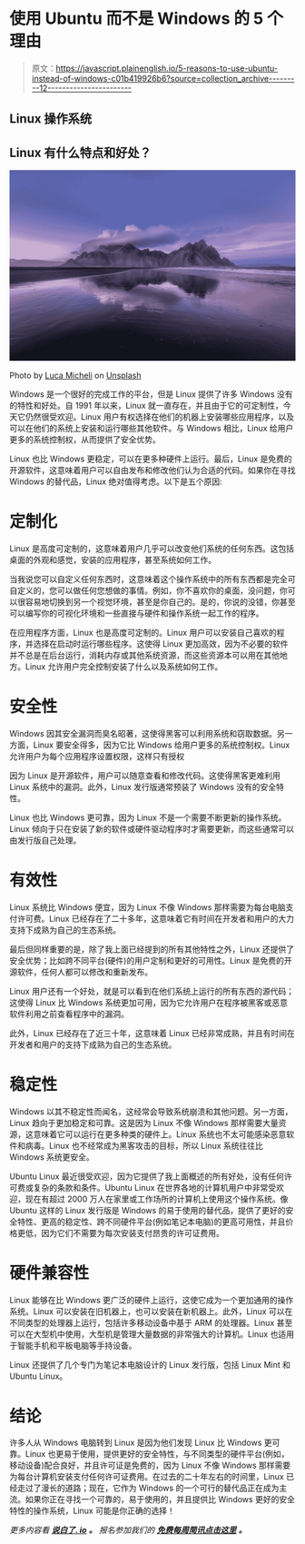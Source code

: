 # 使用 Ubuntu 而不是 Windows 的 5 个理由

> 原文：<https://javascript.plainenglish.io/5-reasons-to-use-ubuntu-instead-of-windows-c01b419926b6?source=collection_archive---------12----------------------->

## Linux 操作系统

## Linux 有什么特点和好处？

![](img/f1b586f2894c33b89015777b7033b3cf.png)

Photo by [Luca Micheli](https://unsplash.com/@lucamicheli?utm_source=unsplash&utm_medium=referral&utm_content=creditCopyText) on [Unsplash](https://unsplash.com/s/photos/linux?utm_source=unsplash&utm_medium=referral&utm_content=creditCopyText)

Windows 是一个很好的完成工作的平台，但是 Linux 提供了许多 Windows 没有的特性和好处。自 1991 年以来，Linux 就一直存在，并且由于它的可定制性，今天它仍然很受欢迎。Linux 用户有权选择在他们的机器上安装哪些应用程序，以及可以在他们的系统上安装和运行哪些其他软件。与 Windows 相比，Linux 给用户更多的系统控制权，从而提供了安全优势。

Linux 也比 Windows 更稳定，可以在更多种硬件上运行。最后，Linux 是免费的开源软件，这意味着用户可以自由发布和修改他们认为合适的代码。如果你在寻找 Windows 的替代品，Linux 绝对值得考虑。以下是五个原因:

# 定制化

Linux 是高度可定制的，这意味着用户几乎可以改变他们系统的任何东西。这包括桌面的外观和感觉，安装的应用程序，甚至系统如何工作。

当我说您可以自定义任何东西时，这意味着这个操作系统中的所有东西都是完全可自定义的，您可以做任何您想做的事情。例如，你不喜欢你的桌面，没问题，你可以很容易地切换到另一个视觉环境，甚至是你自己的。是的，你说的没错，你甚至可以编写你的可视化环境和一些直接与硬件和操作系统一起工作的程序。

在应用程序方面，Linux 也是高度可定制的。Linux 用户可以安装自己喜欢的程序，并选择在启动时运行哪些程序。这使得 Linux 更加高效，因为不必要的软件并不总是在后台运行，消耗内存或其他系统资源，而这些资源本可以用在其他地方。Linux 允许用户完全控制安装了什么以及系统如何工作。

# 安全性

Windows 因其安全漏洞而臭名昭著，这使得黑客可以利用系统和窃取数据。另一方面，Linux 要安全得多，因为它比 Windows 给用户更多的系统控制权。Linux 允许用户为每个应用程序设置权限，这样只有授权

因为 Linux 是开源软件，用户可以随意查看和修改代码。这使得黑客更难利用 Linux 系统中的漏洞。此外，Linux 发行版通常预装了 Windows 没有的安全特性。

Linux 也比 Windows 更可靠，因为 Linux 不是一个需要不断更新的操作系统。Linux 倾向于只在安装了新的软件或硬件驱动程序时才需要更新，而这些通常可以由发行版自己处理。

# 有效性

Linux 系统比 Windows 便宜，因为 Linux 不像 Windows 那样需要为每台电脑支付许可费。Linux 已经存在了二十多年，这意味着它有时间在开发者和用户的大力支持下成熟为自己的生态系统。

最后但同样重要的是，除了我上面已经提到的所有其他特性之外，Linux 还提供了安全优势；比如跨不同平台(硬件)的用户定制和更好的可用性。Linux 是免费的开源软件，任何人都可以修改和重新发布。

Linux 用户还有一个好处，就是可以看到在他们系统上运行的所有东西的源代码；这使得 Linux 比 Windows 系统更加可用，因为它允许用户在程序被黑客或恶意软件利用之前查看程序中的漏洞。

此外，Linux 已经存在了近三十年，这意味着 Linux 已经非常成熟，并且有时间在开发者和用户的支持下成熟为自己的生态系统。

# 稳定性

Windows 以其不稳定性而闻名，这经常会导致系统崩溃和其他问题。另一方面，Linux 趋向于更加稳定和可靠。这是因为 Linux 不像 Windows 那样需要大量资源，这意味着它可以运行在更多种类的硬件上。Linux 系统也不太可能感染恶意软件和病毒。Linux 也不经常成为黑客攻击的目标，所以 Linux 系统往往比 Windows 系统更安全。

Ubuntu Linux 最近很受欢迎，因为它提供了我上面概述的所有好处，没有任何许可费或复杂的条款和条件。Ubuntu Linux 在世界各地的计算机用户中非常受欢迎，现在有超过 2000 万人在家里或工作场所的计算机上使用这个操作系统。像 Ubuntu 这样的 Linux 发行版是 Windows 的易于使用的替代品，提供了更好的安全特性、更高的稳定性、跨不同硬件平台(例如笔记本电脑)的更高可用性，并且价格更低，因为它们不需要为每次安装支付昂贵的许可证费用。

# 硬件兼容性

Linux 能够在比 Windows 更广泛的硬件上运行，这使它成为一个更加通用的操作系统。Linux 可以安装在旧机器上，也可以安装在新机器上。此外，Linux 可以在不同类型的处理器上运行，包括许多移动设备中基于 ARM 的处理器。Linux 甚至可以在大型机中使用，大型机是管理大量数据的非常强大的计算机。Linux 也适用于智能手机和平板电脑等手持设备。

Linux 还提供了几个专门为笔记本电脑设计的 Linux 发行版，包括 Linux Mint 和 Ubuntu Linux。

# 结论

许多人从 Windows 电脑转到 Linux 是因为他们发现 Linux 比 Windows 更可靠。Linux 也更易于使用，提供更好的安全特性，与不同类型的硬件平台(例如，移动设备)配合良好，并且许可证是免费的，因为 Linux 不像 Windows 那样需要为每台计算机安装支付任何许可证费用。在过去的二十年左右的时间里，Linux 已经走过了漫长的道路；现在，它作为 Windows 的一个可行的替代品正在成为主流。如果你正在寻找一个可靠的，易于使用的，并且提供比 Windows 更好的安全特性的操作系统，Linux 可能是你正确的选择！

*更多内容看* [***说白了. io***](http://plainenglish.io/) ***。*** *报名参加我们的* [***免费每周简讯点击这里***](http://newsletter.plainenglish.io/) ***。***